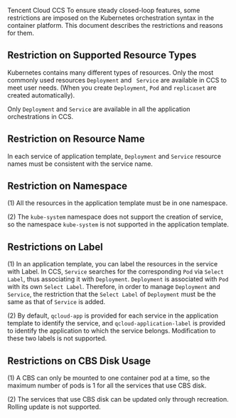 Tencent Cloud CCS To ensure steady closed-loop features, some restrictions are imposed on the Kubernetes orchestration syntax in the container platform. This document describes the restrictions and reasons for them.

## Restriction on Supported Resource Types

Kubernetes contains many different types of resources. Only the most commonly used resources `Deployment` and ` Service` are available in CCS to meet user needs. (When you create `Deployment`, `Pod` and `replicaset` are created automatically).

Only `Deployment` and `Service` are available in all the application orchestrations in CCS.

## Restriction on Resource Name

In each service of application template, `Deployment` and `Service` resource names must be consistent with the service name.

## Restriction on Namespace

(1) All the resources in the application template must be in one namespace.

(2) The `kube-system` namespace does not support the creation of service, so the namespace `kube-system` is not supported in the application template.

## Restrictions on Label
(1) In an application template, you can label the resources in the service with Label. In CCS, `Service` searches for the corresponding `Pod` via `Select Label`, thus associating it with `Deployment`. `Deployment` is associated with `Pod` with its own `Select Label`. Therefore, in order to manage `Deployment` and `Service`, the restriction that the `Select Label` of `Deployment` must be the same as that of `Service` is added.

(2) By default, `qcloud-app` is provided for each service in the application template to identify the service, and `qcloud-application-label` is provided to identify the application to which the service belongs. Modification to these two labels is not supported.

## Restrictions on CBS Disk Usage

(1) A CBS can only be mounted to one container pod at a time, so the maximum number of pods is 1 for all the services that use CBS disk.

(2) The services that use CBS disk can be updated only through recreation. Rolling update is not supported.













